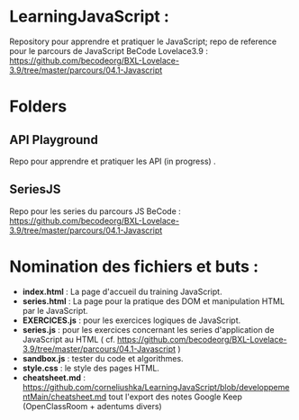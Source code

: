 # LearningJavaScript :

Repository pour apprendre et pratiquer le JavaScript; repo de reference pour le parcours de JavaScript BeCode Lovelace3.9 : https://github.com/becodeorg/BXL-Lovelace-3.9/tree/master/parcours/04.1-Javascript  

# Folders 

## API Playground
Repo pour apprendre et pratiquer les API (in progress) . 

## SeriesJS 
Repo pour les series du parcours JS BeCode : https://github.com/becodeorg/BXL-Lovelace-3.9/tree/master/parcours/04.1-Javascript 

# Nomination des fichiers et buts : 

- **index.html** : La page d'accueil du training JavaScript.  
- **series.html** : La page pour la pratique des DOM et manipulation HTML par le JavaScript.  
- **EXERCICES.js** : pour les exercices logiques de JavaScript.  
- **series.js** : pour les exercices concernant les series d'application de JavaScript au HTML ( cf. https://github.com/becodeorg/BXL-Lovelace-3.9/tree/master/parcours/04.1-Javascript )  
- **sandbox.js** : tester du code et algorithmes.  
- **style.css** : le style des pages HTML.  
- **cheatsheet.md** : https://github.com/corneliushka/LearningJavaScript/blob/developpementMain/cheatsheet.md tout l'export des notes Google Keep (OpenClassRoom + adentums divers) 

